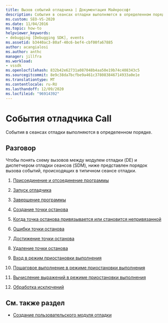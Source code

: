 ```yaml
---
title: Вызов событий отладчика | Документация Майкрософт
description: События в сеансах отладки выполняются в определенном порядке. В этой статье приводится порядок вызова событий, происходящих в типичном сеансе отладки.
ms.custom: SEO-VS-2020
ms.date: 11/04/2016
ms.topic: how-to
helpviewer_keywords:
- debugging [Debugging SDK], events
ms.assetid: b3440ac3-80af-40c6-bef4-cbf00fa67885
author: acangialosi
ms.author: anthc
manager: jillfra
ms.workload:
- vssdk
ms.openlocfilehash: 832b42e62731a087048b4aa50e19b74c408343c5
ms.sourcegitcommit: 8e9c38da7bcfbe9a461c378083846714933a0e1e
ms.translationtype: MT
ms.contentlocale: ru-RU
ms.lasthandoff: 12/09/2020
ms.locfileid: "96914392"
---
```

# <a name="call-debugger-events"></a>События отладчика Call
События в сеансах отладки выполняются в определенном порядке.

## <a name="discussion"></a>Разговор
 Чтобы понять схему вызовов между модулем отладки (DE) и диспетчером отладки сеансов (SDM), ниже представлен порядок вызова событий, происходящих в типичном сеансе отладки.

1. [Присоединение и отсоединение программы](../../extensibility/debugger/attaching-and-detaching-to-a-program.md)

2. [Запуск отладчика](../../extensibility/debugger/launching-the-debugger.md)

3. [Завершение программы](../../extensibility/debugger/terminating-a-program.md)

4. [Создание точки останова](../../extensibility/debugger/creating-a-breakpoint.md)

5. [Когда точка останова привязывается или становится непривязанной](../../extensibility/debugger/when-a-breakpoint-binds-or-becomes-unbound.md)

6. [Ошибки точки останова](../../extensibility/debugger/breakpoint-errors.md)

7. [Достижение точки останова](../../extensibility/debugger/hitting-a-breakpoint.md)

8. [Удаление точки останова](../../extensibility/debugger/deleting-a-breakpoint.md)

9. [Вход в режим приостановки выполнения](../../extensibility/debugger/entering-break-mode.md)

10. [Пошаговое выполнение в режиме приостановки выполнения](../../extensibility/debugger/stepping-in-break-mode.md)

11. [Вычисление выражений в режиме приостановки выполнения](../../extensibility/debugger/expression-evaluation-in-break-mode.md)

12. [Обработка исключений](../../extensibility/debugger/exception-handling-visual-studio-sdk.md)

## <a name="see-also"></a>См. также раздел
- [Создание пользовательского модуля отладки](../../extensibility/debugger/creating-a-custom-debug-engine.md)

